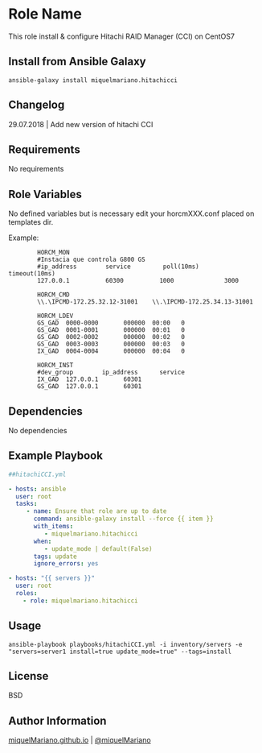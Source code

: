 Role Name
=========

This role install & configure Hitachi RAID Manager (CCI) on CentOS7

Install from Ansible Galaxy
------------------------------------

`ansible-galaxy install miquelmariano.hitachicci`

Changelog
------------

29.07.2018 | Add new version of hitachi CCI

Requirements
------------

No requirements

Role Variables
--------------

No defined variables but is necessary edit your horcmXXX.conf placed on templates dir.

Example:

```
		HORCM_MON
		#Instacia que controla G800 GS
		#ip_address        service         poll(10ms)     timeout(10ms)
		127.0.0.1          60300          1000              3000

		HORCM_CMD
		\\.\IPCMD-172.25.32.12-31001    \\.\IPCMD-172.25.34.13-31001

		HORCM_LDEV
		GS_GAD  0000-0000       000000  00:00   0
		GS_GAD  0001-0001       000000  00:01   0
		GS_GAD  0002-0002       000000  00:02   0
		GS_GAD  0003-0003       000000  00:03   0
		IX_GAD  0004-0004       000000  00:04   0

		HORCM_INST
		#dev_group        ip_address      service
		IX_GAD  127.0.0.1       60301
		GS_GAD  127.0.0.1       60301

```

Dependencies
------------

No dependencies

Example Playbook
----------------

```yaml
##hitachiCCI.yml

- hosts: ansible
  user: root
  tasks:
     - name: Ensure that role are up to date
       command: ansible-galaxy install --force {{ item }}
       with_items:
          - miquelmariano.hitachicci
       when:
          - update_mode | default(False)
       tags: update
       ignore_errors: yes

- hosts: "{{ servers }}"
  user: root
  roles:
    - role: miquelmariano.hitachicci
```

Usage
-------

`ansible-playbook playbooks/hitachiCCI.yml -i inventory/servers -e "servers=server1 install=true update_mode=true" --tags=install`


License
-------

BSD

Author Information
------------------

[miquelMariano.github.io](https://miquelmariano.github.io)  | [@miquelMariano](https://twitter.com/miquelMariano)
